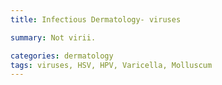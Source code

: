 ```yaml
---
title: Infectious Dermatology- viruses

summary: Not virii.

categories: dermatology
tags: viruses, HSV, HPV, Varicella, Molluscum
---
```

